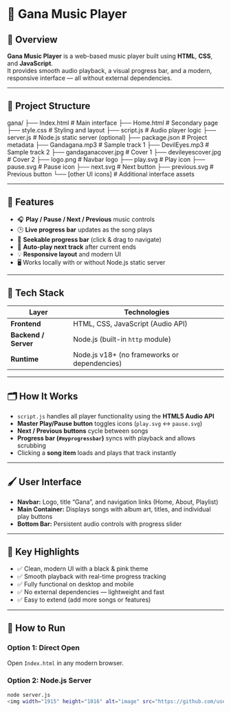 # 🎵 Gana Music Player

## 📖 Overview

**Gana Music Player** is a web-based music player built using **HTML**, **CSS**, and **JavaScript**.  
It provides smooth audio playback, a visual progress bar, and a modern, responsive interface — all without external dependencies.

---

## 📁 Project Structure

gana/
├── Index.html # Main interface
├── Home.html # Secondary page
├── style.css # Styling and layout
├── script.js # Audio player logic
├── server.js # Node.js static server (optional)
├── package.json # Project metadata
├── Gandagana.mp3 # Sample track 1
├── DevilEyes.mp3 # Sample track 2
├── gandaganacover.jpg # Cover 1
├── devileyescover.jpg # Cover 2
├── logo.png # Navbar logo
├── play.svg # Play icon
├── pause.svg # Pause icon
├── next.svg # Next button
├── previous.svg # Previous button
└── [other UI icons] # Additional interface assets


---

## 🚀 Features

- 🎧 **Play / Pause / Next / Previous** music controls  
- 🕒 **Live progress bar** updates as the song plays  
- 💽 **Seekable progress bar** (click & drag to navigate)  
- 📀 **Auto-play next track** after current ends  
- 💡 **Responsive layout** and modern UI  
- 🖥️ Works locally with or without Node.js static server  

---

## 🧠 Tech Stack

| Layer             | Technologies |
|------------------|---------------|
| **Frontend**      | HTML, CSS, JavaScript (Audio API) |
| **Backend / Server** | Node.js (built-in `http` module) |
| **Runtime**       | Node.js v18+ (no frameworks or dependencies) |

---

## 🗂️ How It Works

- `script.js` handles all player functionality using the **HTML5 Audio API**  
- **Master Play/Pause button** toggles icons (`play.svg` ↔ `pause.svg`)  
- **Next / Previous buttons** cycle between songs  
- **Progress bar (`#myprogressbar`)** syncs with playback and allows scrubbing  
- Clicking a **song item** loads and plays that track instantly  

---

## 🖌️ User Interface

- **Navbar:** Logo, title “Gana”, and navigation links (Home, About, Playlist)  
- **Main Container:** Displays songs with album art, titles, and individual play buttons  
- **Bottom Bar:** Persistent audio controls with progress slider  

---

## 🎯 Key Highlights

- ✅ Clean, modern UI with a black & pink theme  
- ✅ Smooth playback with real-time progress tracking  
- ✅ Fully functional on desktop and mobile  
- ✅ No external dependencies — lightweight and fast  
- ✅ Easy to extend (add more songs or features)  

---

## 🚀 How to Run

### Option 1: Direct Open
Open `Index.html` in any modern browser.

### Option 2: Node.js Server
```bash
node server.js
<img width="1915" height="1016" alt="image" src="https://github.com/user-attachments/assets/9ec0ea92-160b-4050-950b-52970814946a" />
